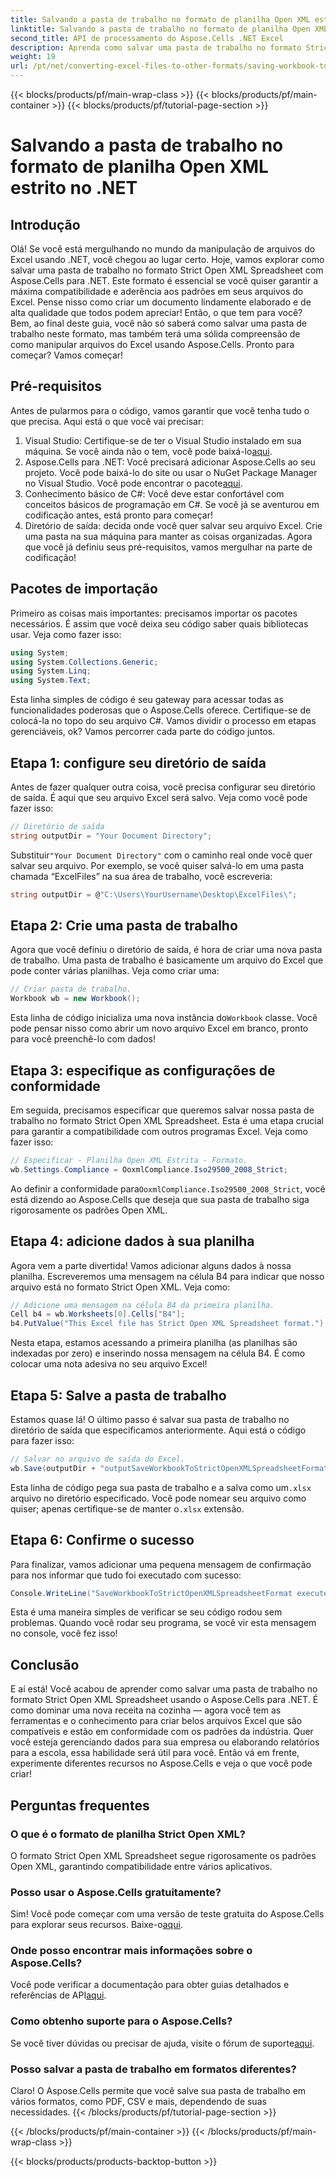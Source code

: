 ```yaml
---
title: Salvando a pasta de trabalho no formato de planilha Open XML estrito no .NET
linktitle: Salvando a pasta de trabalho no formato de planilha Open XML estrito no .NET
second_title: API de processamento do Aspose.Cells .NET Excel
description: Aprenda como salvar uma pasta de trabalho no formato Strict Open XML Spreadsheet usando o Aspose.Cells para .NET neste tutorial detalhado.
weight: 19
url: /pt/net/converting-excel-files-to-other-formats/saving-workbook-to-strict-open-xml-spreadsheet-format/
---
```


{{< blocks/products/pf/main-wrap-class >}}
{{< blocks/products/pf/main-container >}}
{{< blocks/products/pf/tutorial-page-section >}}

# Salvando a pasta de trabalho no formato de planilha Open XML estrito no .NET

## Introdução
Olá! Se você está mergulhando no mundo da manipulação de arquivos do Excel usando .NET, você chegou ao lugar certo. Hoje, vamos explorar como salvar uma pasta de trabalho no formato Strict Open XML Spreadsheet com Aspose.Cells para .NET. Este formato é essencial se você quiser garantir a máxima compatibilidade e aderência aos padrões em seus arquivos do Excel. Pense nisso como criar um documento lindamente elaborado e de alta qualidade que todos podem apreciar!
Então, o que tem para você? Bem, ao final deste guia, você não só saberá como salvar uma pasta de trabalho neste formato, mas também terá uma sólida compreensão de como manipular arquivos do Excel usando Aspose.Cells. Pronto para começar? Vamos começar!
## Pré-requisitos
Antes de pularmos para o código, vamos garantir que você tenha tudo o que precisa. Aqui está o que você vai precisar:
1.  Visual Studio: Certifique-se de ter o Visual Studio instalado em sua máquina. Se você ainda não o tem, você pode baixá-lo[aqui](https://visualstudio.microsoft.com/).
2.  Aspose.Cells para .NET: Você precisará adicionar Aspose.Cells ao seu projeto. Você pode baixá-lo do site ou usar o NuGet Package Manager no Visual Studio. Você pode encontrar o pacote[aqui](https://releases.aspose.com/cells/net/).
3. Conhecimento básico de C#: Você deve estar confortável com conceitos básicos de programação em C#. Se você já se aventurou em codificação antes, está pronto para começar!
4. Diretório de saída: decida onde você quer salvar seu arquivo Excel. Crie uma pasta na sua máquina para manter as coisas organizadas.
Agora que você já definiu seus pré-requisitos, vamos mergulhar na parte de codificação!
## Pacotes de importação
Primeiro as coisas mais importantes: precisamos importar os pacotes necessários. É assim que você deixa seu código saber quais bibliotecas usar. Veja como fazer isso:
```csharp
using System;
using System.Collections.Generic;
using System.Linq;
using System.Text;
```
Esta linha simples de código é seu gateway para acessar todas as funcionalidades poderosas que o Aspose.Cells oferece. Certifique-se de colocá-la no topo do seu arquivo C#. 
Vamos dividir o processo em etapas gerenciáveis, ok? Vamos percorrer cada parte do código juntos.
## Etapa 1: configure seu diretório de saída
Antes de fazer qualquer outra coisa, você precisa configurar seu diretório de saída. É aqui que seu arquivo Excel será salvo. Veja como você pode fazer isso:
```csharp
// Diretório de saída
string outputDir = "Your Document Directory";
```
 Substituir`"Your Document Directory"` com o caminho real onde você quer salvar seu arquivo. Por exemplo, se você quiser salvá-lo em uma pasta chamada “ExcelFiles” na sua área de trabalho, você escreveria:
```csharp
string outputDir = @"C:\Users\YourUsername\Desktop\ExcelFiles\";
```
## Etapa 2: Crie uma pasta de trabalho
Agora que você definiu o diretório de saída, é hora de criar uma nova pasta de trabalho. Uma pasta de trabalho é basicamente um arquivo do Excel que pode conter várias planilhas. Veja como criar uma:
```csharp
// Criar pasta de trabalho.
Workbook wb = new Workbook();
```
 Esta linha de código inicializa uma nova instância do`Workbook` classe. Você pode pensar nisso como abrir um novo arquivo Excel em branco, pronto para você preenchê-lo com dados!
## Etapa 3: especifique as configurações de conformidade
Em seguida, precisamos especificar que queremos salvar nossa pasta de trabalho no formato Strict Open XML Spreadsheet. Esta é uma etapa crucial para garantir a compatibilidade com outros programas Excel. Veja como fazer isso:
```csharp
// Especificar - Planilha Open XML Estrita - Formato.
wb.Settings.Compliance = OoxmlCompliance.Iso29500_2008_Strict;
```
 Ao definir a conformidade para`OoxmlCompliance.Iso29500_2008_Strict`, você está dizendo ao Aspose.Cells que deseja que sua pasta de trabalho siga rigorosamente os padrões Open XML.
## Etapa 4: adicione dados à sua planilha
Agora vem a parte divertida! Vamos adicionar alguns dados à nossa planilha. Escreveremos uma mensagem na célula B4 para indicar que nosso arquivo está no formato Strict Open XML. Veja como:
```csharp
// Adicione uma mensagem na célula B4 da primeira planilha.
Cell b4 = wb.Worksheets[0].Cells["B4"];
b4.PutValue("This Excel file has Strict Open XML Spreadsheet format.");
```
Nesta etapa, estamos acessando a primeira planilha (as planilhas são indexadas por zero) e inserindo nossa mensagem na célula B4. É como colocar uma nota adesiva no seu arquivo Excel!
## Etapa 5: Salve a pasta de trabalho
Estamos quase lá! O último passo é salvar sua pasta de trabalho no diretório de saída que especificamos anteriormente. Aqui está o código para fazer isso:
```csharp
// Salvar no arquivo de saída do Excel.
wb.Save(outputDir + "outputSaveWorkbookToStrictOpenXMLSpreadsheetFormat.xlsx", SaveFormat.Xlsx);
```
 Esta linha de código pega sua pasta de trabalho e a salva como um`.xlsx` arquivo no diretório especificado. Você pode nomear seu arquivo como quiser; apenas certifique-se de manter o`.xlsx` extensão.
## Etapa 6: Confirme o sucesso
Para finalizar, vamos adicionar uma pequena mensagem de confirmação para nos informar que tudo foi executado com sucesso:
```csharp
Console.WriteLine("SaveWorkbookToStrictOpenXMLSpreadsheetFormat executed successfully.");
```
Esta é uma maneira simples de verificar se seu código rodou sem problemas. Quando você rodar seu programa, se você vir esta mensagem no console, você fez isso!
## Conclusão
E aí está! Você acabou de aprender como salvar uma pasta de trabalho no formato Strict Open XML Spreadsheet usando o Aspose.Cells para .NET. É como dominar uma nova receita na cozinha — agora você tem as ferramentas e o conhecimento para criar belos arquivos Excel que são compatíveis e estão em conformidade com os padrões da indústria.
Quer você esteja gerenciando dados para sua empresa ou elaborando relatórios para a escola, essa habilidade será útil para você. Então vá em frente, experimente diferentes recursos no Aspose.Cells e veja o que você pode criar!
## Perguntas frequentes
### O que é o formato de planilha Strict Open XML?
O formato Strict Open XML Spreadsheet segue rigorosamente os padrões Open XML, garantindo compatibilidade entre vários aplicativos.
### Posso usar o Aspose.Cells gratuitamente?
 Sim! Você pode começar com uma versão de teste gratuita do Aspose.Cells para explorar seus recursos. Baixe-o[aqui](https://releases.aspose.com/).
### Onde posso encontrar mais informações sobre o Aspose.Cells?
 Você pode verificar a documentação para obter guias detalhados e referências de API[aqui](https://reference.aspose.com/cells/net/).
### Como obtenho suporte para o Aspose.Cells?
 Se você tiver dúvidas ou precisar de ajuda, visite o fórum de suporte[aqui](https://forum.aspose.com/c/cells/9).
### Posso salvar a pasta de trabalho em formatos diferentes?
Claro! O Aspose.Cells permite que você salve sua pasta de trabalho em vários formatos, como PDF, CSV e mais, dependendo de suas necessidades.
{{< /blocks/products/pf/tutorial-page-section >}}

{{< /blocks/products/pf/main-container >}}
{{< /blocks/products/pf/main-wrap-class >}}

{{< blocks/products/products-backtop-button >}}
